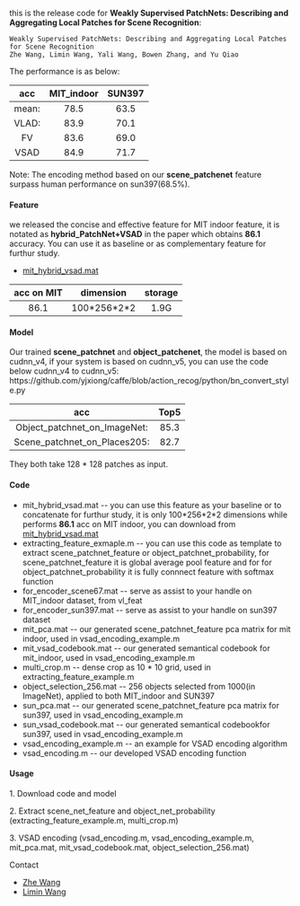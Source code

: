 <p>this is the release code for <strong>Weakly Supervised PatchNets: Describing and Aggregating Local Patches for Scene Recognition</strong>:</p>

<pre><code>Weakly Supervised PatchNets: Describing and Aggregating Local Patches for Scene Recognition
Zhe Wang, Limin Wang, Yali Wang, Bowen Zhang, and Yu Qiao
</code></pre>
<p>The performance is as below: </p> 
<table><thead>
<tr>
<th align="center">acc</th>
<th align="center">MIT_indoor</th>
<th align="center">SUN397</th>
</tr>
</thead><tbody>
<tr>
<td align="center">mean:</td>
<td align="center">78.5</td>
<td align="center">63.5</td>
</tr>
<tr>
<td align="center">VLAD:</td>
<td align="center">83.9</td>
<td align="center">70.1</td>
</tr>
<tr>
<td align="center">FV</td>
<td align="center">83.6</td>
<td align="center">69.0</td>
</tr>
<tr>
<td align="center">VSAD</td>
<td align="center">84.9</td>
<td align="center">71.7</td>
</tr>
</tbody></table>

<p>Note: The encoding method based on our <strong>scene_patchenet</strong> feature surpass human performance on sun397(68.5%).</p>
<h4>Feature</h4>
we released the concise and effective feature for MIT indoor feature, it is notated as <strong>hybrid_PatchNet+VSAD</strong> in the paper which obtains <strong>86.1</strong> accuracy. You can use it as baseline or as complementary feature for furthur study.
<ul>
<li><a href="http://mmlab.siat.ac.cn/mit_hybrid_vsad.mat">mit_hybrid_vsad.mat</a></li>
</ul>
<table><thead>
<tr>
<th align="center">acc on MIT</th>
<th align="center">dimension</th>
<th align="center">storage</th>
</tr>
</thead><tbody>
<tr>
<td align="center">86.1</td>
<td align="center">100*256*2*2</td>
<td align="center">1.9G</td>
</tr>
</tbody></table>


<h4>Model</h4>
<p>Our trained <strong>scene_patchnet</strong> and <strong>object_patchenet</strong>, the model is based on cudnn_v4, if your system is based on cudnn_v5, you can use the code below cudnn_v4 to cudnn_v5: https://github.com/yjxiong/caffe/blob/action_recog/python/bn_convert_style.py </p> 

<table><thead>
<tr>
<th align="center">acc</th>
<th align="center">Top5</th>
</tr>
</thead><tbody>
<tr>
<td align="center">Object_patchnet_on_ImageNet:</td>
<td align="center">85.3</td>
</tr>
<tr>
<td align="center">Scene_patchnet_on_Places205:</td>
<td align="center">82.7</td>
</tr>
</tbody></table>

<p>They both take 128 * 128 patches as input.</p>

<h4>Code</h4> 
<ul>
<li>mit_hybrid_vsad.mat     -- you can use this feature as your baseline or to concatenate for furthur study, it is only 100*256*2*2 dimensions while performs <strong>86.1</strong> acc on MIT indoor, you can download from <a href="http://mmlab.siat.ac.cn/mit_hybrid_vsad.mat">mit_hybrid_vsad.mat</a></li>
<li>extracting_feature_exmaple.m     -- you can use this code as template to extract scene_patchnet_feature or object_patchnet_probability, for scene_patchnet_feature it is global average pool feature and for for object_patchnet_probability it is fully connnect feature with softmax function</li>
<li>for_encoder_scene67.mat          -- serve as assist to your handle on MIT_indoor dataset, from vl_feat</li> 
<li>for_encoder_sun397.mat           -- serve as assist to your handle on sun397 dataset</li> 
<li>mit_pca.mat                      -- our generated scene_patchnet_feature pca matrix for mit indoor, used in vsad_encoding_example.m</li>
<li>mit_vsad_codebook.mat            -- our generated semantical codebook for mit_indoor, used in vsad_encoding_example.m</li> 
<li>multi_crop.m                     -- dense crop as 10 * 10 grid, used in extracting_feature_example.m</li> 
<li>object_selection_256.mat         -- 256 objects selected from 1000(in ImageNet), applied to both MIT_indoor and SUN397</li> 
<li>sun_pca.mat                      -- our generated scene_patchnet_feature pca matrix for sun397, used in vsad_encoding_example.m</li> 
<li>sun_vsad_codebook.mat            -- our generated semantical codebookfor sun397, used in vsad_encoding_example.m</li> 
<li>vsad_encoding_example.m          -- an example for VSAD encoding algorithm</li> 
<li>vsad_encoding.m                  -- our developed VSAD encoding function</li>
</ul>

<h4>Usage</h4> 
<p>1. Download code and model</p>
<p>2. Extract scene_net_feature and object_net_probability (extracting_feature_example.m, multi_crop.m)</p>
<p>3. VSAD encoding (vsad_encoding.m, vsad_encoding_example.m, mit_pca.mat, mit_vsad_codebook.mat, object_selection_256.mat)</p>


<p>Contact </p>

<ul>
<li><a href="http://wangzheallen.github.io/">Zhe Wang</a></li>
<li><a href="http://wanglimin.github.io/">Limin Wang</a></li>
</ul>


</li>
</ul></h></td>
</tbody></th>
</tr>
</thead></table></p></code></pre></strong></p>
